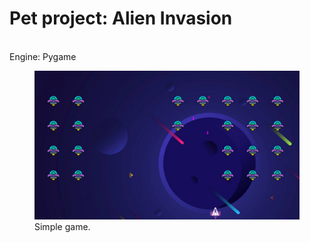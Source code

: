 <h1>Pet project: Alien Invasion</h1><br/>
Engine: Pygame<br/>
<figure>
<img src="./models/photo_2024-05-12_16-52-50.jpg" alt="gameplay" style="margin-top: 0px;">
  <figcaption>Simple game.</figcaption>
 </figure>
